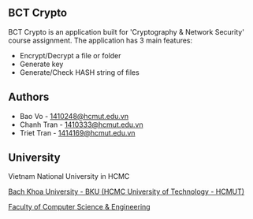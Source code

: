 ## BCT Crypto
BCT Crypto is an application built for 'Cryptography & Network Security' course assignment. The application has 3 main features: 

* Encrypt/Decrypt a file or folder
* Generate key
* Generate/Check HASH string of files


## Authors
* Bao Vo - 1410248@hcmut.edu.vn
* Chanh Tran - 1410333@hcmut.edu.vn
* Triet Tran - 1414169@hcmut.edu.vn

## University
Vietnam National University in HCMC

[Bach Khoa University - BKU
(HCMC University of Technology - HCMUT)](http://www.hcmut.edu.vn)

[Faculty of Computer Science & Engineering](http://www.cse.hcmut.edu.vn)